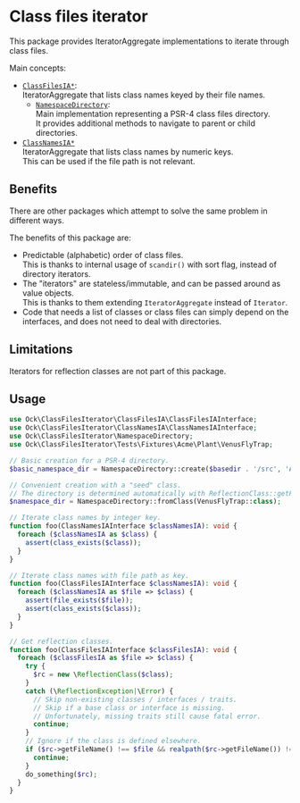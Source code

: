# Class files iterator

This package provides IteratorAggregate implementations to iterate through class files.

Main concepts:
- [`ClassFilesIA*`](src/ClassFilesIA/ClassFilesIAInterface.php):\
  IteratorAggregate that lists class names keyed by their file names.
  - [`NamespaceDirectory`](src/NamespaceDirectory.php):\
    Main implementation representing a PSR-4 class files directory.\
    It provides additional methods to navigate to parent or child directories.
- [`ClassNamesIA*`](src/ClassNamesIA/ClassNamesIAInterface.php)\
  IteratorAggregate that lists class names by numeric keys.\
  This can be used if the file path is not relevant.

## Benefits

There are other packages which attempt to solve the same problem in different ways.

The benefits of this package are:
- Predictable (alphabetic) order of class files.\
  This is thanks to internal usage of `scandir()` with sort flag, instead of directory iterators.
- The "iterators" are stateless/immutable, and can be passed around as value objects.\
  This is thanks to them extending `IteratorAggregate` instead of `Iterator`.
- Code that needs a list of classes or class files can simply depend on the interfaces, and does not need to deal with directories.

## Limitations

Iterators for reflection classes are not part of this package.

## Usage

```php
use Ock\ClassFilesIterator\ClassFilesIA\ClassFilesIAInterface;
use Ock\ClassFilesIterator\ClassNamesIA\ClassNamesIAInterface;
use Ock\ClassFilesIterator\NamespaceDirectory;
use Ock\ClassFilesIterator\Tests\Fixtures\Acme\Plant\VenusFlyTrap;

// Basic creation for a PSR-4 directory.
$basic_namespace_dir = NamespaceDirectory::create($basedir . '/src', 'Acme\\Foo');

// Convenient creation with a "seed" class.
// The directory is determined automatically with ReflectionClass::getFileName().
$namespace_dir = NamespaceDirectory::fromClass(VenusFlyTrap::class);

// Iterate class names by integer key.
function foo(ClassNamesIAInterface $classNamesIA): void {
  foreach ($classNamesIA as $class) {
    assert(class_exists($class));
  }
}

// Iterate class names with file path as key.
function foo(ClassFilesIAInterface $classNamesIA): void {
  foreach ($classNamesIA as $file => $class) {
    assert(file_exists($file));
    assert(class_exists($class));
  }
}

// Get reflection classes.
function foo(ClassFilesIAInterface $classFilesIA): void {
  foreach ($classFilesIA as $file => $class) {
    try {
      $rc = new \ReflectionClass($class);
    }
    catch (\ReflectionException|\Error) {
      // Skip non-existing classes / interfaces / traits.
      // Skip if a base class or interface is missing.
      // Unfortunately, missing traits still cause fatal error.
      continue;
    }
    // Ignore if the class is defined elsewhere.
    if ($rc->getFileName() !== $file && realpath($rc->getFileName()) !== realpath($file)) {
      continue;
    }
    do_something($rc);
  }
}
```
